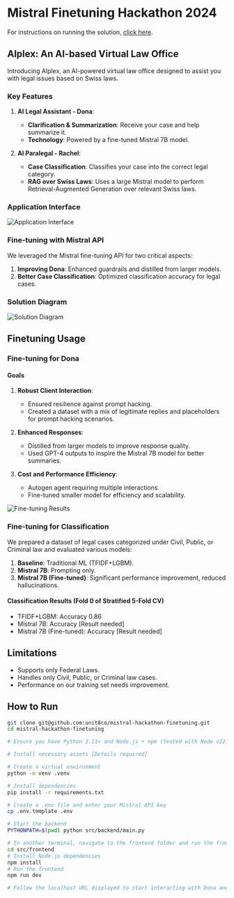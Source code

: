 # Mistral Finetuning Hackathon 2024

For instructions on running the solution, [click here](#how-to-run).

## Alplex: An AI-based Virtual Law Office

Introducing Alplex, an AI-powered virtual law office designed to assist you with legal issues based on Swiss laws.

### Key Features

1. **AI Legal Assistant - Dona**:
   - **Clarification & Summarization**: Receive your case and help summarize it.
   - **Technology**: Powered by a fine-tuned Mistral 7B model.
   
2. **AI Paralegal - Rachel**:
   - **Case Classification**: Classifies your case into the correct legal category.
   - **RAG over Swiss Laws**: Uses a large Mistral model to perform Retrieval-Augmented Generation over relevant Swiss laws.

### Application Interface

![Application Interface](https://github.com/unit8co/mistral-hackathon-finetuning/assets/1738060/6817ec8a-19bf-4cfb-9484-f42ae4ffd175)

### Fine-tuning with Mistral API

We leveraged the Mistral fine-tuning API for two critical aspects:

1. **Improving Dona**: Enhanced guardrails and distilled from larger models.
2. **Better Case Classification**: Optimized classification accuracy for legal cases.

### Solution Diagram

![Solution Diagram](https://github.com/unit8co/mistral-hackathon-finetuning/assets/1738060/75e9bf20-567d-40b9-b81e-22064b63f26b)

## Finetuning Usage

### Fine-tuning for Dona

#### Goals

1. **Robust Client Interaction**:
   - Ensured resilience against prompt hacking.
   - Created a dataset with a mix of legitimate replies and placeholders for prompt hacking scenarios.

2. **Enhanced Responses**:
   - Distilled from larger models to improve response quality.
   - Used GPT-4 outputs to inspire the Mistral 7B model for better summaries.

3. **Cost and Performance Efficiency**:
   - Autogen agent requiring multiple interactions.
   - Fine-tuned smaller model for efficiency and scalability.

![Fine-tuning Results](https://github.com/unit8co/mistral-hackathon-finetuning/assets/1738060/8ca57196-4841-4c9a-907f-e732a8d53a74)

### Fine-tuning for Classification

We prepared a dataset of legal cases categorized under Civil, Public, or Criminal law and evaluated various models:

1. **Baseline**: Traditional ML (TFIDF+LGBM).
2. **Mistral 7B**: Prompting only.
3. **Mistral 7B (Fine-tuned)**: Significant performance improvement, reduced hallucinations.

#### Classification Results (Fold 0 of Stratified 5-Fold CV)

* TFIDF+LGBM: Accuracy 0.86
* Mistral 7B: Accuracy [Result needed]
* Mistral 7B (Fine-tuned): Accuracy [Result needed]

## Limitations

* Supports only Federal Laws.
* Handles only Civil, Public, or Criminal law cases.
* Performance on our training set needs improvement.

## How to Run

```bash
git clone git@github.com:unit8co/mistral-hackathon-finetuning.git
cd mistral-hackathon-finetuning

# Ensure you have Python 3.11+ and Node.js + npm (tested with Node v22.1.0, npm 10.7.0) for the frontend.

# Install necessary assets [Details required]

# Create a virtual environment
python -m venv .venv

# Install dependencies
pip install -r requirements.txt

# Create a .env file and enter your Mistral API key
cp .env.template .env

# Start the backend
PYTHONPATH=$(pwd) python src/backend/main.py

# In another terminal, navigate to the frontend folder and run the frontend
cd src/frontend
# Install Node.js dependencies
npm install
# Run the frontend
npm run dev

# Follow the localhost URL displayed to start interacting with Dona and Rachel.
```
